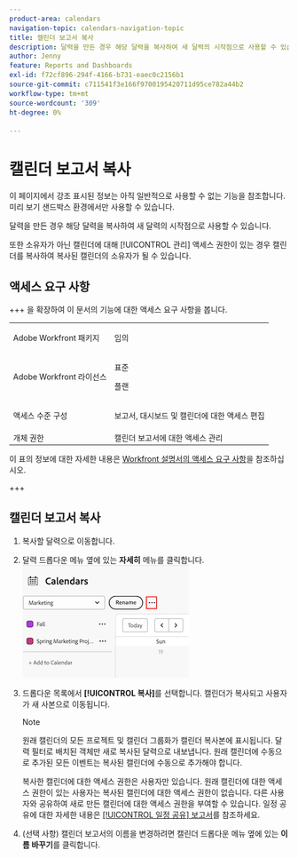 ```yaml
---
product-area: calendars
navigation-topic: calendars-navigation-topic
title: 캘린더 보고서 복사
description: 달력을 만든 경우 해당 달력을 복사하여 새 달력의 시작점으로 사용할 수 있습니다.
author: Jenny
feature: Reports and Dashboards
exl-id: f72cf896-294f-4166-b731-eaec0c2156b1
source-git-commit: c711541f3e166f9700195420711d95ce782a44b2
workflow-type: tm+mt
source-wordcount: '309'
ht-degree: 0%

---
```


# 캘린더 보고서 복사

<span class="preview">이 페이지에서 강조 표시된 정보는 아직 일반적으로 사용할 수 없는 기능을 참조합니다. 미리 보기 샌드박스 환경에서만 사용할 수 있습니다.</span>

달력을 만든 경우 해당 달력을 복사하여 새 달력의 시작점으로 사용할 수 있습니다.

또한 소유자가 아닌 캘린더에 대해 [!UICONTROL 관리] 액세스 권한이 있는 경우 캘린더를 복사하여 복사된 캘린더의 소유자가 될 수 있습니다.

## 액세스 요구 사항

+++ 을 확장하여 이 문서의 기능에 대한 액세스 요구 사항을 봅니다.

<table style="table-layout:auto"> 
 <col> 
 </col> 
 <col> 
 </col> 
 <tbody> 
  <tr> 
   <td role="rowheader">Adobe Workfront 패키지</td> 
   <td> <p>임의</p> </td> 
  </tr> 
  <tr> 
   <td role="rowheader">Adobe Workfront 라이선스</td> 
   <td><p>표준</p>
       <p>플랜</p></td> 
  </tr> 
  <tr> 
   <td role="rowheader">액세스 수준 구성</td> 
   <td> <p> 보고서, 대시보드 및 캘린더에 대한 액세스 편집</p></td> 
  </tr> 
  <tr> 
   <td role="rowheader">개체 권한</td> 
   <td>캘린더 보고서에 대한 액세스 관리</td> 
  </tr> 
 </tbody> 
</table>

이 표의 정보에 대한 자세한 내용은 [Workfront 설명서의 액세스 요구 사항](/help/quicksilver/administration-and-setup/add-users/access-levels-and-object-permissions/access-level-requirements-in-documentation.md)을 참조하십시오.

+++


## 캘린더 보고서 복사

1. 복사할 달력으로 이동합니다.
1. 달력 드롭다운 메뉴 옆에 있는 **자세히** 메뉴를 클릭합니다.
   ![일정 추가 메뉴](assets/more-menu-calendar.png)

1. 드롭다운 목록에서 **[!UICONTROL 복사]**&#x200B;를 선택합니다. 캘린더가 복사되고 사용자가 새 사본으로 이동됩니다.


   >[!NOTE]
   >
   >원래 캘린더의 모든 프로젝트 및 캘린더 그룹화가 캘린더 복사본에 표시됩니다. 달력 필터로 배치된 객체만 새로 복사된 달력으로 내보냅니다. 원래 캘린더에 수동으로 추가된 모든 이벤트는 복사된 캘린더에 수동으로 추가해야 합니다.
   >
   >복사한 캘린더에 대한 액세스 권한은 사용자만 있습니다. 원래 캘린더에 대한 액세스 권한이 있는 사용자는 복사된 캘린더에 대한 액세스 권한이 없습니다. 다른 사용자와 공유하여 새로 만든 캘린더에 대한 액세스 권한을 부여할 수 있습니다. 일정 공유에 대한 자세한 내용은 [[!UICONTROL 일정 공유] 보고서](../../../reports-and-dashboards/reports/calendars/share-a-calendar-report.md)를 참조하세요.

1. (선택 사항) 캘린더 보고서의 이름을 변경하려면 캘린더 드롭다운 메뉴 옆에 있는 **이름 바꾸기**&#x200B;를 클릭합니다.
